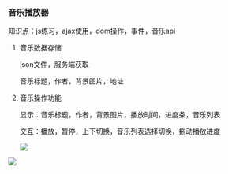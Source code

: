 ### 音乐播放器

知识点：js练习，ajax使用，dom操作，事件，音乐api

1. 音乐数据存储

   json文件，服务端获取

   音乐标题，作者，背景图片，地址

2. 音乐操作功能

   显示：音乐标题，作者，背景图片，播放时间，进度条，音乐列表

   交互：播放，暂停，上下切换，音乐列表选择切换，拖动播放进度

   ![](C:\Users\QY\AppData\Roaming\Typora\typora-user-images\1547125094635.png)

![](C:\Users\QY\AppData\Roaming\Typora\typora-user-images\1547125133817.png)


